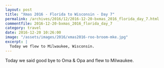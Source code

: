 ```yaml
---
layout: post
title: "Xmas 2016 - Florida to Wisconsin - Day 7"
permalink: /archives/2016/12/2016-12-20-bxmas_2016_florida_day_7.html
commentfile: 2016-12-20-bxmas_2016_florida_day_7
category: travel
date: 2016-12-20 10:26:00
image: "/assets/images/2016/xmas2016-roo-broom-mke.jpg"
excerpt: |
  Today we flew to Milwaukee, Wisconsin.
---
```


Today we said good bye to Oma & Opa and flew to Milwaukee.
